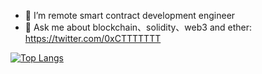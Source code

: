 - 🔭 I’m remote smart contract development engineer
- 💬 Ask me about blockchain、solidity、web3 and ether: https://twitter.com/0xCTTTTTTT

[![Top Langs](https://github-readme-stats.vercel.app/api/top-langs/?username=sumy7&layout=compact&exclude_repo=sumy7.github.io&title_color=ffffff&icon_color=bb2acf&text_color=daf7dc&bg_color=151515)](https://github.com/anuraghazra/github-readme-stats)
